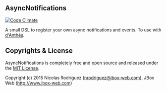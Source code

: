 ## AsyncNotifications

[![Code Climate](https://codeclimate.com/github/jbox-web/async_notifications/badges/gpa.svg)](https://codeclimate.com/github/jbox-web/async_notifications)

A small DSL to register your own async notifications and events. To use with [d'Anthès](https://github.com/dotpromo/danthes).

## Copyrights & License

AsyncNotifications is completely free and open source and released under the [MIT License](https://github.com/jbox-web/async_notifications/blob/master/LICENSE).

Copyright (c) 2015 Nicolas Rodriguez (nrodriguez@jbox-web.com), JBox Web (http://www.jbox-web.com)
